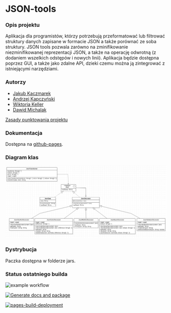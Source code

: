 # JSON-tools

### Opis projektu
Aplikacja dla programistów, którzy potrzebują przeformatować lub filtrować struktury danych zapisane w formacie JSON a także porównać ze soba struktury. JSON tools pozwala zarówno na zminifikowanie niezminifikowanej reprezentacji JSON, a także na operację odwrotną (z dodaniem wszelkich odstępów i nowych linii). Aplikacja będzie dostępna poprzez GUI, a także jako zdalne API, dzieki czemu można ją zintegrować z istniejącymi narzędziami.


### Autorzy
* [Jakub Kaczmarek](https://github.com/kaczmaro)
* [Andrzej Kapczyński](https://github.com/Endrju00)
* [Wiktoria Keller](https://github.com/wiktoriakeller)
* [Dawid Michalak](https://github.com/DawidMichalak)


[Zasady punktowania projektu](https://docs.google.com/spreadsheets/d/e/2PACX-1vTn6j3M8pmGEzrsQk8mXse7lVHUdhYWkfxbkQiYI23rBtwM4N3bWw0qtupW-gesfCkcYasnZ-eEXl-F/pubhtml)

### Dokumentacja
Dostępna na [github-pages](https://endrju00.github.io/JSON-tools/).

### Diagram klas
![diagram](./umlclass.png)

### Dystrybucja
Paczka dostępna w folderze jars.

### Status ostatniego builda
![example workflow](https://github.com/Endrju00/JSON-tools/actions/workflows/ci.yml/badge.svg)

[![Generate docs and package](https://github.com/Endrju00/JSON-tools/actions/workflows/docs.yml/badge.svg)](https://github.com/Endrju00/JSON-tools/actions/workflows/docs.yml)

[![pages-build-deployment](https://github.com/Endrju00/JSON-tools/actions/workflows/pages/pages-build-deployment/badge.svg)](https://github.com/Endrju00/JSON-tools/actions/workflows/pages/pages-build-deployment)
